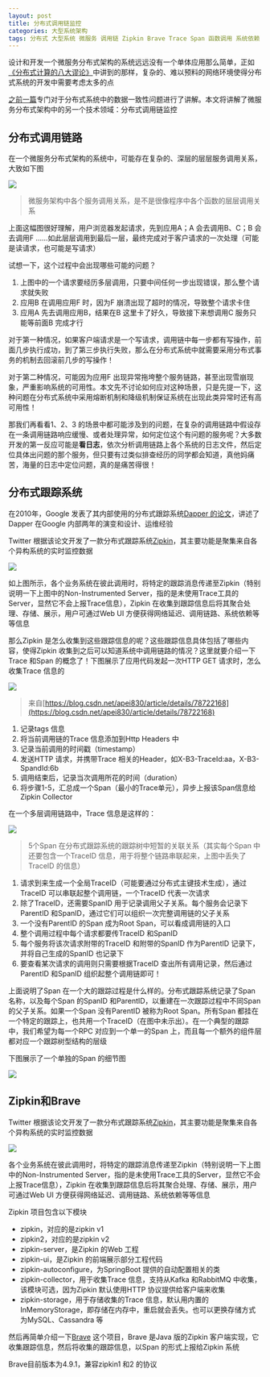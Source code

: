 ```yaml
---
layout: post
title: 分布式调用链监控
categories: 大型系统架构 
tags: 分布式 大型系统 微服务 调用链 Zipkin Brave Trace Span 函数调用 系统依赖 雪崩 熔断机制 降级机制 Dapper 分布式主键 Kafka RabbitMQ 
---
```


设计和开发一个微服务分布式架构的系统远远没有一个单体应用那么简单，正如[《分布式计算的八大谬论》](http://xumenger.github.io/the-eight-fallacies-of-distributed-computing-20180817/)中讲到的那样，复杂的、难以预料的网络环境使得分布式系统的开发中需要考虑太多的点

[之前一篇](http://xumenger.github.io/distributed-transaction-20181021/)专门对于分布式系统中的数据一致性问题进行了讲解。本文将讲解了微服务分布式架构中的另一个技术领域：分布式调用链监控

## 分布式调用链路

在一个微服务分布式架构的系统中，可能存在复杂的、深层的层层服务调用关系，大致如下图

![](../media/image/2018-11-01/01.png)

>微服务架构中各个服务调用关系，是不是很像程序中各个函数的层层调用关系

上面这幅图很好理解，用户浏览器发起请求，先到应用A；A 会去调用B、C；B 会去调用F ……如此层层调用到最后一层，最终完成对于客户请求的一次处理（可能是读请求，也可能是写请求）

试想一下，这个过程中会出现哪些可能的问题？

1. 上图中的一个请求要经历多层调用，只要中间任何一步出现错误，那么整个请求就失败
2. 应用B 在调用应用F 时，因为F 崩溃出现了超时的情况，导致整个请求卡住
3. 应用A 先去调用应用B，结果在B 这里卡了好久，导致接下来想调用C 服务只能等前面B 完成才行

对于第一种情况，如果客户端请求是一个写请求，调用链中每一步都有写操作，前面几步执行成功，到了第三步执行失败，那么在分布式系统中就需要采用分布式事务的机制去回滚前几步的写操作！

对于第二种情况，可能因为应用F 出现异常拖垮整个服务链路，甚至出现雪崩现象，严重影响系统的可用性。本文先不讨论如何应对这种场景，只是先提一下，这种问题在分布式系统中采用熔断机制和降级机制保证系统在出现此类异常时还有高可用性！

那我们再看看1、2、3 的场景中都可能涉及到的问题，在复杂的调用链路中假设存在一条调用链路响应缓慢、或者处理异常，如何定位这个有问题的服务呢？大多数开发的第一反应可能是**看日志**，依次分析调用链路上各个系统的日志文件，然后定位具体出问题的那个服务，但只要有过类似排查经历的同学都会知道，真他妈痛苦，海量的日志中定位问题，真的是痛苦得很！

## 分布式跟踪系统

在2010年，Google 发表了其内部使用的分布式跟踪系统[Dapper 的论文](http://bigbully.github.io/Dapper-translation/)，讲述了Dapper 在Google 内部两年的演变和设计、运维经验

Twitter 根据该论文开发了一款分布式跟踪系统[Zipkin](https://github.com/openzipkin/zipkin)，其主要功能是聚集来自各个异构系统的实时监控数据

![](../media/image/2018-11-01/02.png)

如上图所示，各个业务系统在彼此调用时，将特定的跟踪消息传递至Zipkin（特别说明一下上图中的Non-Instrumented Server，指的是未使用Trace工具的Server，显然它不会上报Trace信息），Zipkin 在收集到跟踪信息后将其聚合处理、存储、展示，用户可通过Web UI 方便获得网络延迟、调用链路、系统依赖等等信息

那么Zipkin 是怎么收集到这些跟踪信息的呢？这些跟踪信息具体包括了哪些内容，使得Zipkin 收集到之后可以知道系统中调用链路的情况？这里就要介绍一下Trace 和Span 的概念了！下图展示了应用代码发起一次HTTP GET 请求时，怎么收集Trace 信息的

![](../media/image/2018-11-01/03.png)

>来自[https://blog.csdn.net/apei830/article/details/78722168](https://blog.csdn.net/apei830/article/details/78722168)

1. 记录tags 信息
2. 将当前调用链的Trace 信息添加到Http Headers 中
3. 记录当前调用的时间戳（timestamp）
4. 发送HTTP 请求，并携带Trace 相关的Header，如X-B3-TraceId:aa，X-B3-SpandId:6b
5. 调用结束后，记录当次调用所花的时间（duration）
6. 将步骤1-5，汇总成一个Span（最小的Trace单元），异步上报该Span信息给Zipkin Collector

在一个多层调用链路中，Trace 信息是这样的：

![](../media/image/2018-11-01/04.png)

>5个Span 在分布式跟踪系统的跟踪树中短暂的关联关系（其实每个Span 中还要包含一个TraceID 信息，用于将整个链路串联起来，上图中丢失了TraceID 的信息）

1. 请求到来生成一个全局TraceID（可能要通过分布式主键技术生成），通过TraceID 可以串联起整个调用链，一个TraceID 代表一次请求
2. 除了TraceID，还需要SpanID 用于记录调用父子关系。每个服务会记录下ParentID 和SpanID，通过它们可以组织一次完整调用链的父子关系
3. 一个没有ParentID 的Span 成为Root Span，可以看成调用链的入口
4. 整个调用过程中每个请求都要传TraceID 和SpanID
5. 每个服务将该次请求附带的TraceID 和附带的SpanID 作为ParentID 记录下，并将自己生成的SpanID 也记录下
6. 要查看某次请求的调用则只需要根据TraceID 查出所有调用记录，然后通过ParentID 和SpanID 组织起整个调用链即可！

上面说明了Span 在一个大的跟踪过程是什么样的。分布式跟踪系统记录了Span 名称，以及每个Span 的SpanID 和ParentID，以重建在一次跟踪过程中不同Span 的父子关系。如果一个Span 没有ParentID 被称为Root Span。所有Span 都挂在一个特定的跟踪上，也共用一个TraceID（在图中未示出）。在一个典型的跟踪中，我们希望为每一个RPC 对应到一个单一的Span 上，而且每一个额外的组件层都对应一个跟踪树型结构的层级

下图展示了一个单独的Span 的细节图

![](../media/image/2018-11-01/05.png)

## Zipkin和Brave

Twitter 根据该论文开发了一款分布式跟踪系统[Zipkin](https://github.com/openzipkin/zipkin)，其主要功能是聚集来自各个异构系统的实时监控数据

![](../media/image/2018-11-01/02.png)

各个业务系统在彼此调用时，将特定的跟踪消息传递至Zipkin（特别说明一下上图中的Non-Instrumented Server，指的是未使用Trace工具的Server，显然它不会上报Trace信息），Zipkin 在收集到跟踪信息后将其聚合处理、存储、展示，用户可通过Web UI 方便获得网络延迟、调用链路、系统依赖等等信息

Zipkin 项目包含以下模块

* zipkin，对应的是zipkin v1 
* zipkin2，对应的是zipkin v2 
* zipkin-server，是Zipkin 的Web 工程
* zipkin-ui，是Zipkin 的前端展示部分工程代码
* zipkin-autoconfigure，为SpringBoot 提供的自动配置相关的类
* zipkin-collector，用于收集Trace 信息，支持从Kafka 和RabbitMQ 中收集，该模块可选，因为Zipkin 默认使用HTTP 协议提供给客户端来收集 
* zipkin-storage，用于存储收集的Trace 信息，默认用内置的InMemoryStorage，即存储在内存中，重启就会丢失。也可以更换存储方式为MySQL、Cassandra 等

然后再简单介绍一下[Brave](https://github.com/openzipkin/brave) 这个项目，Brave 是Java 版的Zipkin 客户端实现，它收集跟踪信息，然后将收集的跟踪信息，以Span 的形式上报给Zipkin 系统

Brave目前版本为4.9.1，兼容zipkin1 和2 的协议
